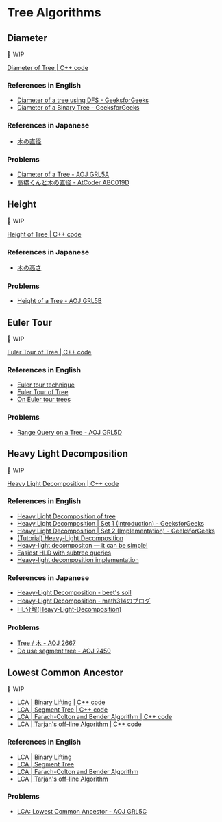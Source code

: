 # Tree Algorithms

## Diameter
🚧 WIP

[Diameter of Tree | C++ code](diameter.hpp)

### References in English
- [Diameter of a tree using DFS - GeeksforGeeks](https://www.geeksforgeeks.org/diameter-tree-using-dfs/)
- [Diameter of a Binary Tree - GeeksforGeeks](https://www.geeksforgeeks.org/diameter-of-a-binary-tree/)

### References in Japanese
- [木の直径](http://www.prefield.com/algorithm/graph/tree_diameter.html)

### Problems
- [Diameter of a Tree - AOJ GRL5A](https://onlinejudge.u-aizu.ac.jp/problems/GRL_5_A)
- [高橋くんと木の直径 - AtCoder ABC019D](https://atcoder.jp/contests/abc019/tasks/abc019_4)

## Height
🚧 WIP

[Height of Tree | C++ code](height.hpp)

### References in Japanese
- [木の高さ](http://www.prefield.com/algorithm/graph/tree_height.html)

### Problems
- [Height of a Tree - AOJ GRL5B](https://onlinejudge.u-aizu.ac.jp/problems/GRL_5_A)

## Euler Tour
🚧 WIP

[Euler Tour of Tree | C++ code](euler_tour.hpp)

### References in English
- [Euler tour technique](https://en.wikipedia.org/wiki/Euler_tour_technique)
- [Euler Tour of Tree](https://www.geeksforgeeks.org/euler-tour-tree/)
- [On Euler tour trees](https://codeforces.com/blog/entry/18369)

### Problems
- [Range Query on a Tree - AOJ GRL5D](https://onlinejudge.u-aizu.ac.jp/problems/GRL_5_D)

## Heavy Light Decomposition
🚧 WIP

[Heavy Light Decomposition | C++ code](heavy-light-decomposition.hpp)

### References in English

- [Heavy Light Decomposition of tree](https://iq.opengenus.org/heavy-light-decomposition/)
- [Heavy Light Decomposition | Set 1 (Introduction) - GeeksforGeeks](https://www.geeksforgeeks.org/heavy-light-decomposition-set-1-introduction/)
- [Heavy Light Decomposition | Set 2 (Implementation) - GeeksforGeeks](https://www.geeksforgeeks.org/heavy-light-decomposition-set-2-implementation/)
- [(Tutorial) Heavy-Light Decomposition](https://discuss.codechef.com/t/tutorial-heavy-light-decomposition/69423)
- [Heavy-light decompositon — it can be simple!](https://codeforces.com/blog/entry/12239)
- [Easiest HLD with subtree queries](https://codeforces.com/blog/entry/53170)
- [Heavy-light decomposition implementation](https://codeforces.com/blog/entry/22072)

### References in Japanese
- [Heavy-Light Decomposition - beet's soil](https://beet-aizu.hatenablog.com/entry/2017/12/12/235950)
- [Heavy-Light Decomposition - math314のブログ](https://math314.hateblo.jp/entry/2014/06/24/220107)
- [HL分解(Heavy-Light-Decomposition)](https://ei1333.github.io/luzhiled/snippets/tree/heavy-light-decomposition.html)

### Problems
- [Tree / 木 - AOJ 2667](https://onlinejudge.u-aizu.ac.jp/problems/2667)
- [Do use segment tree - AOJ 2450](https://onlinejudge.u-aizu.ac.jp/problems/2450)

## Lowest Common Ancestor
🚧 WIP

- [LCA | Binary Lifting | C++ code](lowest-common-ancestor/lca-binary-lifting.hpp)
- [LCA | Segment Tree | C++ code](lowest-common-ancestor/lca-segment-tree.hpp)
- [LCA | Farach-Colton and Bender Algorithm | C++ code](lowest-common-ancestor/lca-farach-colton-bender.hpp)
- [LCA | Tarjan's off-line Algorithm | C++ code](lowest-common-ancestor/lca-tarjan.hpp)

### References in English
- [LCA | Binary Lifting](https://cp-algorithms.com/graph/lca_binary_lifting.html)
- [LCA | Segment Tree](https://cp-algorithms.com/graph/lca.html)
- [LCA | Farach-Colton and Bender Algorithm](https://cp-algorithms.com/graph/lca_farachcoltonbender.html)
- [LCA | Tarjan's off-line Algorithm](https://cp-algorithms.com/graph/lca_tarjan.html)

### Problems
- [LCA: Lowest Common Ancestor - AOJ GRL5C](https://onlinejudge.u-aizu.ac.jp/problems/GRL_5_C)